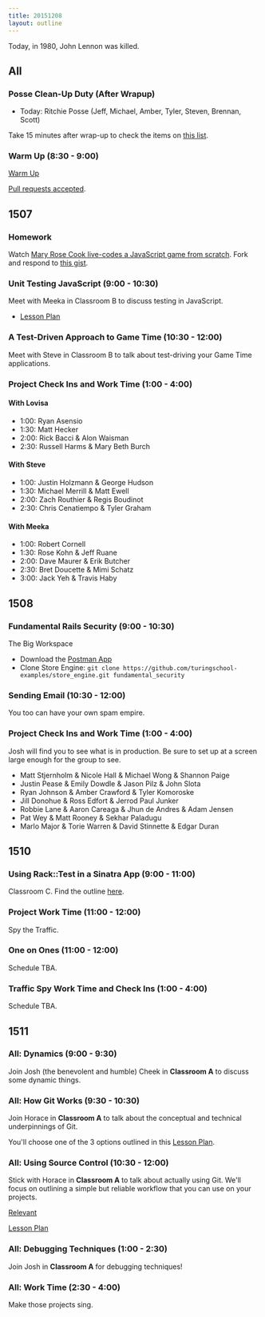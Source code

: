 ```yaml
---
title: 20151208
layout: outline
---
```


Today, in 1980, John Lennon was killed.

## All

### Posse Clean-Up Duty (After Wrapup)

* Today: Ritchie Posse (Jeff, Michael, Amber, Tyler, Steven, Brennan, Scott)

Take 15 minutes after wrap-up to check the items on [this list](https://gist.github.com/rwarbelow/f5cfe4333402d043ef2e).

### Warm Up (8:30 - 9:00)

[Warm Up](https://thewarmup.herokuapp.com)

[Pull requests accepted](https://github.com/mikedao/the-warm-up).


## 1507

### Homework

Watch [Mary Rose Cook live-codes a JavaScript game from scratch][mrc]. Fork and respond to [this gist][mrcq].

[mrc]: https://vimeo.com/105955605
[mrcq]: https://gist.github.com/stevekinney/353182d7cd10fb4a5b27

### Unit Testing JavaScript (9:00 - 10:30)

Meet with Meeka in Classroom B to discuss testing in JavaScript.

- [Lesson Plan](https://github.com/turingschool/lesson_plans/blob/master/ruby_04-apis_and_scalability/unit_testing_javascript_an_overview.md)

### A Test-Driven Approach to Game Time (10:30 - 12:00)

Meet with Steve in Classroom B to talk about test-driving your Game Time applications.

### Project Check Ins and Work Time (1:00 - 4:00)

#### With Lovisa

* 1:00: Ryan Asensio
* 1:30: Matt Hecker
* 2:00: Rick Bacci & Alon Waisman
* 2:30: Russell Harms & Mary Beth Burch

#### With Steve

* 1:00: Justin Holzmann & George Hudson
* 1:30: Michael Merrill & Matt Ewell
* 2:00: Zach Routhier & Regis Boudinot
* 2:30: Chris Cenatiempo & Tyler Graham

#### With Meeka

* 1:00: Robert Cornell
* 1:30: Rose Kohn & Jeff Ruane
* 2:00: Dave Maurer & Erik Butcher
* 2:30: Bret Doucette & Mimi Schatz
* 3:00: Jack Yeh & Travis Haby

## 1508

### Fundamental Rails Security (9:00 - 10:30)

The Big Workspace

* Download the [Postman App](https://chrome.google.com/webstore/detail/postman/fhbjgbiflinjbdggehcddcbncdddomop?hl=en)
* Clone Store Engine: `git clone https://github.com/turingschool-examples/store_engine.git fundamental_security`

### Sending Email (10:30 - 12:00)

You too can have your own spam empire.

### Project Check Ins and Work Time (1:00 - 4:00)

Josh will find you to see what is in production. Be sure to set up at a screen large enough for the group to see.

* Matt Stjernholm & Nicole Hall & Michael Wong & Shannon Paige
* Justin Pease & Emily Dowdle & Jason Pilz & John Slota
* Ryan Johnson & Amber Crawford & Tyler Komoroske
* Jill Donohue & Ross Edfort & Jerrod Paul Junker
* Robbie Lane & Aaron Careaga & Jhun de Andres & Adam Jensen
* Pat Wey & Matt Rooney & Sekhar Paladugu
* Marlo Major & Torie Warren & David Stinnette & Edgar Duran

## 1510

### Using Rack::Test in a Sinatra App (9:00 - 11:00)

Classroom C. Find the outline [here](https://github.com/turingschool/lesson_plans/blob/master/ruby_02-web_applications_with_ruby/rack_test_in_sinatra.markdown).

### Project Work Time (11:00 - 12:00)

Spy the Traffic.

### One on Ones (11:00 - 12:00)

Schedule TBA.

### Traffic Spy Work Time and Check Ins (1:00 - 4:00)

Schedule TBA.


## 1511

### All: Dynamics (9:00 - 9:30)

Join Josh (the benevolent and humble) Cheek in **Classroom A** to discuss some dynamic things.

### All: How Git Works (9:30 - 10:30)

Join Horace in **Classroom A** to talk about the conceptual
and technical underpinnings of Git.

You'll choose one of the 3 options outlined in this [Lesson Plan](https://github.com/turingschool/lesson_plans/blob/master/ruby_01-object_oriented_programming_with_ruby/choose_your_own_adventure_intro_to_git.markdown).

### All: Using Source Control (10:30 - 12:00)

Stick with Horace in **Classroom A** to talk about
actually using Git. We'll focus on outlining a simple but reliable
workflow that you can use on your projects.

[Relevant](https://xkcd.com/1597/)

[Lesson Plan](https://github.com/turingschool/lesson_plans/blob/master/ruby_01-object_oriented_programming_with_ruby/intro_to_git.markdown#a-basic-git-workflow)

### All: Debugging Techniques (1:00 - 2:30)

Join Josh in **Classroom A** for debugging techniques!

### All: Work Time (2:30 - 4:00)

Make those projects sing.
